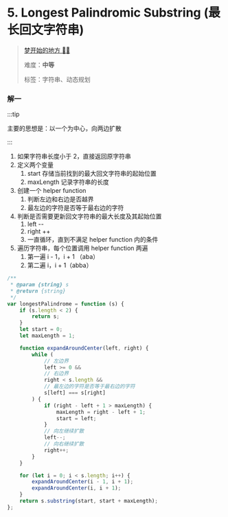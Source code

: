 # 5. Longest Palindromic Substring (最长回文字符串)

> [梦开始的地方 🧀🧀](https://www.acoier.com/2021/01/23/5.%20%E6%9C%80%E9%95%BF%E5%9B%9E%E6%96%87%E5%AD%90%E4%B8%B2%EF%BC%88%E4%B8%AD%E7%AD%89%EF%BC%89/)
>
> 难度：**中等**
>
> 标签：字符串、动态规划

### 解一

:::tip

主要的思想是：以一个为中心，向两边扩散

:::

1. 如果字符串长度小于 2，直接返回原字符串
2. 定义两个变量
   1. start 存储当前找到的最大回文字符串的起始位置
   2. maxLength 记录字符串的长度
3. 创建一个 helper function
   1. 判断左边和右边是否越界
   2. 最左边的字符是否等于最右边的字符
4. 判断是否需要更新回文字符串的最大长度及其起始位置
   1. left --
   2. right ++
   3. 一直循环，直到不满足 helper function 内的条件
5. 遍历字符串，每个位置调用 helper function 两遍
   1. 第一遍 i - 1，i + 1 （aba）
   2. 第二遍 i，i + 1（abba）

```javascript
/**
 * @param {string} s
 * @return {string}
 */
var longestPalindrome = function (s) {
	if (s.length < 2) {
		return s;
	}
	let start = 0;
	let maxLength = 1;

	function expandAroundCenter(left, right) {
		while (
			// 左边界
			left >= 0 &&
			// 右边界
			right < s.length &&
			// 最左边的字符是否等于最右边的字符
			s[left] === s[right]
		) {
			if (right - left + 1 > maxLength) {
				maxLength = right - left + 1;
				start = left;
			}
			// 向左继续扩散
			left--;
			// 向右继续扩散
			right++;
		}
	}

	for (let i = 0; i < s.length; i++) {
		expandAroundCenter(i - 1, i + 1);
		expandAroundCenter(i, i + 1);
	}
	return s.substring(start, start + maxLength);
};
```
